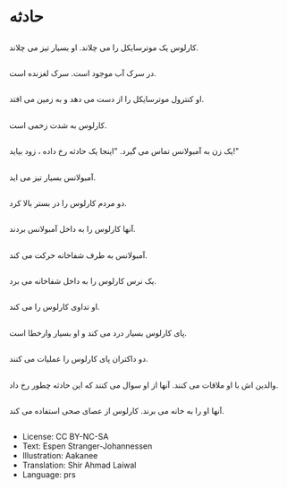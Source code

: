 # حادثه

##
کارلوس یک موترسایکل را می چلاند. او بسیار تیز می چلاند.

##
در سرک آب موجود است. سرک لغزنده است.

##
او کنترول موترسایکل را از دست می دهد و به زمین می افتد.

##
کارلوس به شدت زخمی است.

##
یک زن به آمبولانس تماس می گیرد. "اینجا یک حادثه رخ داده ، زود بیاید!"

##
آمبولانس بسیار تیز می اید.

##
دو مردم کارلوس را در بستر بالا کرد.

##
آنها کارلوس را به داخل آمبولانس بردند.

##
آمبولانس به طرف شفاخانه حرکت می کند.

##
یک نرس کارلوس را به داخل شفاخانه می برد.

##
او تداوی کارلوس را می کند.

##
پای کارلوس بسیار درد می کند و او بسیار وارخطا است.

##
دو داکتران پای کارلوس را عملیات می کنند.

##
والدین اش با او ملاقات می کنند. آنها از او سوال می کنند که این حادثه چطور رخ داد.

##
آنها او را به خانه می برند. کارلوس از عصای صحی استفاده می کند.

##
* License: CC BY-NC-SA
* Text: Espen Stranger-Johannessen
* Illustration: Aakanee
* Translation: Shir Ahmad Laiwal
* Language: prs
